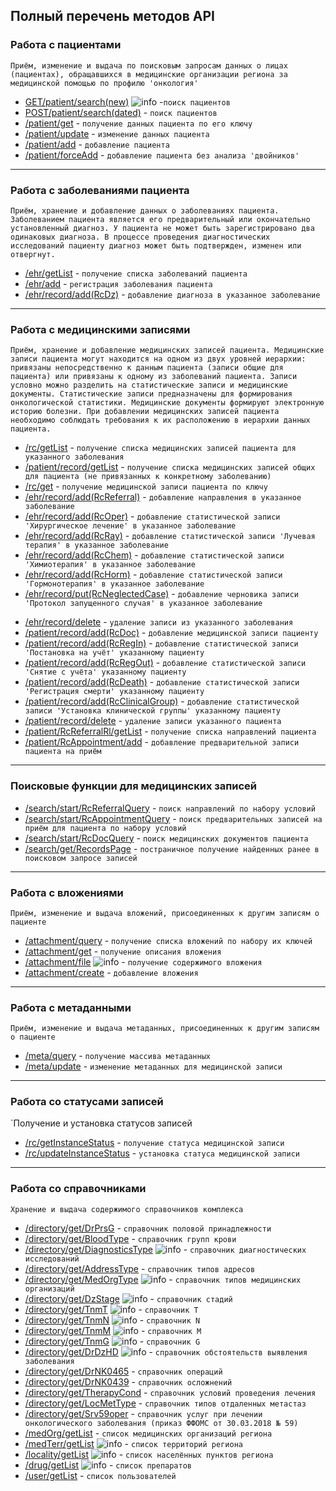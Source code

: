 ## Полный перечень методов API

### Работа с пациентами
`Приём, изменение и выдача по поисковым запросам данных о лицах (пациентах), обращавшихся в медицинские организации региона за медицинской помощью по профилю 'онкология'`
* [GET/patient/search(new)](methods/patient/search/indexGET.md) ![info](img/info.png) -`поиск пациентов`
* [POST/patient/search(dated)](methods/patient/search/index.md) - `поиск пациентов`
* [/patient/get](methods/patient/get/index.md)  - `получение данных пациента по его ключу`
* [/patient/update](methods/patient/update/index.md)  - `изменение данных пациента` 
* [/patient/add](methods/patient/add/index.md)  - `добавление пациента`
* [/patient/forceAdd](methods/patient/forceAdd/index.md)  - `добавление пациента без анализа 'двойников'`

---

### Работа с заболеваниями пациента

`Приём, хранение и добавление данных о заболеваниях пациента. Заболеванием пациента является его предварительный или окончательно установленный диагноз. У пациента не может быть зарегистрировано два одинаковых диагноза. В процессе проведения диагностических исследований пациенту диагноз может быть подтвержден, изменен или отвергнут.`

* [/ehr/getList](methods/ehr/getList/index.md)  - `получение списка заболеваний пациента`
* [/ehr/add](methods/ehr/add/index.md)  - `регистрация заболевания пациента`
* [/ehr/record/add(RcDz)](methods/ehr/record/add/RcDz/index.md)  - `добавление диагноза в указанное заболевание` 

---

### Работа с медицинскими записями

`Приём, хранение и добавление медицинских записей пациента. Медицинские записи пациента могут находится на одном из двух уровней иерархии: привязаны непосредственно к данным пациента (записи общие для пациента) или привязаны к одному из заболеваний пациента. Записи условно можно разделить на статистические записи и медицинские документы. Статистические записи предназначены для формирования онкологической статистики. Медицинские документы формируют электронную историю болезни. При добавлении медицинских записей пациента необходимо соблюдать требования к их расположению в иерархии данных пациента.`

* [/rc/getList](methods/rc/getList/index.md)  - `получение списка медицинских записей пациента для указанного заболевания`
* [/patient/record/getList](methods/patient/record/getList/index.md)  - `получение списка медицинских записей общих для пациента (не привязанных к конкретному заболеванию)`
* [/rc/get](methods/rc/get/index.md)  - `получение медицинской записи пациента по ключу`
* [/ehr/record/add(RcReferral)](methods/ehr/record/add/RcReferral/index.md)  - `добавление направления в указанное заболевание`
* [/ehr/record/add(RcOper)](methods/ehr/record/add/RcOper/index.md)  - `добавление статистической записи 'Хирургическое лечение' в указанное заболевание`
* [/ehr/record/add(RcRay)](methods/ehr/record/add/RcRay/index.md)  - `добавление статистической записи 'Лучевая терапия' в указанное заболевание` 
* [/ehr/record/add(RcChem)](methods/ehr/record/add/RcChem/index.md)  - `добавление статистической записи 'Химиотерапия' в указанное заболевание` 
* [/ehr/record/add(RcHorm)](methods/ehr/record/add/RcHorm/index.md)  - `добавление статистической записи 'Гормонотерапия' в указанное заболевание` 
* [/ehr/record/put(RcNeglectedCase)](methods/ehr/record/put/RcNeglectedCase/index.md)  - `добавление черновика записи 'Протокол запущенного случая' в указанное заболевание` 
<!--- todo добавить описание как создать спецлечение? -->
* [/ehr/record/delete](methods/ehr/record/delete/index.md) - `удаление записи из указанного заболевания`
* [/patient/record/add(RcDoc)](methods/patient/record/add/index.md) - `добавление медицинской записи пациенту`
* [/patient/record/add(RcRegIn)](methods/patient/record/add/RcRegIn/index.md) - `добавление статистической записи 'Постановка на учёт' указанному пациенту`
* [/patient/record/add(RcRegOut)](methods/patient/record/add/RcRegOut/index.md) - `добавление статистической записи 'Снятие с учёта' указанному пациенту`
* [/patient/record/add(RcDeath)](methods/patient/record/add/RcDeath/index.md) - `добавление статистической записи 'Регистрация смерти' указанному пациенту`
* [/patient/record/add(RcClinicalGroup)](methods/patient/record/add/RcClinicalGroup/index.md) - `добавление статистической записи 'Установка клинической группы' указанному пациенту`
* [/patient/record/delete](methods/patient/record/delete/index.md) - `удаление записи указанного пациента`
* [/patient/RcReferralRl/getList](methods/patient/RcReferralRl/getList/index.md)  - `получение списка направлений пациента`
* [/patient/RcAppointment/add](methods/patient/RcAppointment/add/index.md)  - `добавление предварительной записи пациента на приём`

---

### Поисковые функции для медицинских записей

* [/search/start/RcReferralQuery](methods/search/start/RcReferralQuery/index.md)  - `поиск направлений по набору условий`
* [/search/start/RcAppointmentQuery](methods/search/start/RcAppointmentQuery/index.md)  - `поиск предварительных записей на приём для пациента по набору условий`
* [/search/start/RcDocQuery](methods/search/start/RcDocQuery/index.md)  - `поиск медицинских документов пациента`
* [/search/get/RecordsPage](methods/search/get/RecordsPage/index.md)  - `постраничное получение найденных ранее в поисковом запросе записей`

---

### Работа с вложениями

`Приём, изменение и выдача вложений, присоединенных к другим записям о пациенте`

* [/attachment/query](methods/attachment/query/index.md)  - `получение списка вложений по набору их ключей`
* [/attachment/get](methods/attachment/get/index.md)  - `получение описания вложения`
* [/attachment/file](methods/attachment/file/index.md) ![info](img/info.png) - `получение содержимого вложения`
* [/attachment/create](methods/attachment/create/index.md)  - `добавление вложения`

---

### Работа с метаданными

`Приём, изменение и выдача метаданных, присоединенных к другим записям о пациенте`

* [/meta/query](methods/meta/query/index.md)  - `получение массива метаданных`
* [/meta/update](methods/meta/update/index.md)  - `изменение метаданных для медицинской записи`

---

### Работа со статусами записей

`Получение и установка статусов записей

* [/rc/getInstanceStatus](methods/status/get/index.md)  - `получение статуса медицинской записи`
* [/rc/updateInstanceStatus](methods/status/update/index.md)  - `установка статуса медицинской записи`

---

### Работа со справочниками

`Хранение и выдача содержимого справочников комплекса`
<!-- todo а МКБ-10? -->
<!-- todo а МКБ-О-2? -->

* [/directory/get/DrPrsG](methods/directory/get/DrPrsG/index.md)  - `справочник половой принадлежности` 
* [/directory/get/BloodType](methods/directory/get/BloodType/index.md)  - `справочник групп крови`
* [/directory/get/DiagnosticsType](methods/directory/get/DiagnosticsType/index.md) ![info](img/info.png) - `справочник диагностических исследований`
* [/directory/get/AddressType](methods/directory/get/AddressType/index.md)   - `справочник типов адресов`
* [/directory/get/MedOrgType](methods/directory/get/MedOrgType/index.md) ![info](img/info.png) - `справочник типов медицинских организаций`
* [/directory/get/DzStage](methods/directory/get/DzStage/index.md) ![info](img/info.png) - `справочник стадий`
* [/directory/get/TnmT](methods/directory/get/TnmT/index.md) ![info](img/info.png) - `справочник T`
* [/directory/get/TnmN](methods/directory/get/TnmN/index.md) ![info](img/info.png) - `справочник N`
* [/directory/get/TnmM](methods/directory/get/TnmM/index.md) ![info](img/info.png) - `справочник M`
* [/directory/get/TnmG](methods/directory/get/TnmG/index.md) ![info](img/info.png) - `справочник G`
* [/directory/get/DrDzHD](methods/directory/get/DrDzHD/index.md) ![info](img/info.png) - `справочник обстоятельств выявления заболевания`
* [/directory/get/DrNK0465](methods/directory/get/DrNK0465/index.md)  - `справочник операций`
* [/directory/get/DrNK0439](methods/directory/get/DrNK0439/index.md)  - `справочник осложнений`
* [/directory/get/TherapyCond](methods/directory/get/TherapyCond/index.md)  - `справочник условий проведения лечения`
* [/directory/get/LocMetType](methods/directory/get/LocMetType/index.md)  - `справочник типов отдаленных метастаз`
* [/directory/get/Srv59oper](methods/directory/get/Srv59oper/index.md)  - `справочник услуг при лечении онкологического заболевания (приказ ФФОМС от 30.03.2018 № 59)`
* [/medOrg/getList](methods/directory/medOrg/getList/index.md)  - `список медицинских организаций региона` 
* [/medTerr/getList](methods/directory/medTerr/getList/index.md) ![info](img/info.png) - `список территорий региона`
* [/locality/getList](methods/directory/locality/getList/index.md) ![info](img/info.png) - `список населённых пунктов региона`
* [/drug/getList](methods/directory/drug/getList/index.md) ![info](img/info.png) - `список препаратов`
* [/user/getList](methods/directory/user/getList/index.md)  - `список пользователей`
